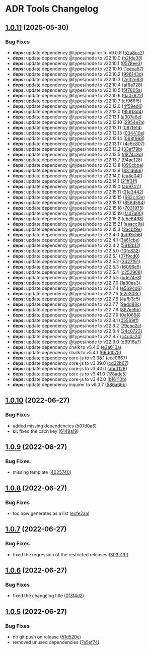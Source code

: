 # ADR Tools Changelog

## [1.0.11](https://github.com/meza/adr-tools/compare/v1.0.10...v1.0.11) (2025-05-30)


### Bug Fixes

* **deps:** update dependency @types/inquirer to v9.0.8 ([52a8cc2](https://github.com/meza/adr-tools/commit/52a8cc25df8c472d40046d793df46f059f8b35a1))
* **deps:** update dependency @types/node to v22.10.0 ([b2fde38](https://github.com/meza/adr-tools/commit/b2fde38c1071967028a3d453a7607947342c4be0))
* **deps:** update dependency @types/node to v22.10.1 ([0578ee3](https://github.com/meza/adr-tools/commit/0578ee392ad19ce580cf6dddf6457141caf7d6b1))
* **deps:** update dependency @types/node to v22.10.10 ([1ceca57](https://github.com/meza/adr-tools/commit/1ceca579cf9fe41425f551cc9959b45b7ab80752))
* **deps:** update dependency @types/node to v22.10.2 ([996143d](https://github.com/meza/adr-tools/commit/996143db50e4b1e91600a4bf40f35708c49c5a22))
* **deps:** update dependency @types/node to v22.10.3 ([2e32e83](https://github.com/meza/adr-tools/commit/2e32e83227890a6d67c7d140930ea930e667d9a1))
* **deps:** update dependency @types/node to v22.10.4 ([af6a728](https://github.com/meza/adr-tools/commit/af6a7286b644c926d5712e393f2b2d91bae47066))
* **deps:** update dependency @types/node to v22.10.5 ([5f7805a](https://github.com/meza/adr-tools/commit/5f7805a826aa89218aa3353502d7dd964d34cc37))
* **deps:** update dependency @types/node to v22.10.6 ([0a07622](https://github.com/meza/adr-tools/commit/0a07622ee374f9dc90de165dfce5beb54c71e0c7))
* **deps:** update dependency @types/node to v22.10.7 ([ef966f5](https://github.com/meza/adr-tools/commit/ef966f5eb70e3beea93ed62289bc7ddfb9cd2f70))
* **deps:** update dependency @types/node to v22.12.0 ([4f59ed6](https://github.com/meza/adr-tools/commit/4f59ed660571267e965c49c39b53176292c96426))
* **deps:** update dependency @types/node to v22.13.0 ([95613d4](https://github.com/meza/adr-tools/commit/95613d45a18692c240e457bb9c44d91cf737fcf3))
* **deps:** update dependency @types/node to v22.13.1 ([a307a6e](https://github.com/meza/adr-tools/commit/a307a6ef9d071a4b56bdad2c2461fcb8f0c3e364))
* **deps:** update dependency @types/node to v22.13.10 ([2954e7a](https://github.com/meza/adr-tools/commit/2954e7a88fe93173f047bcad6109540398cd6565))
* **deps:** update dependency @types/node to v22.13.11 ([087fe1d](https://github.com/meza/adr-tools/commit/087fe1d21c9316249151e86408de125f8c30935f))
* **deps:** update dependency @types/node to v22.13.13 ([034410e](https://github.com/meza/adr-tools/commit/034410e2b8e44cf45a38dc0dc820786b435d1d08))
* **deps:** update dependency @types/node to v22.13.14 ([068f963](https://github.com/meza/adr-tools/commit/068f963d472518d819e2d593234ddb4cdd6b0081))
* **deps:** update dependency @types/node to v22.13.17 ([4c6c807](https://github.com/meza/adr-tools/commit/4c6c80750b35c7db942826af2f7c9faf78870ad6))
* **deps:** update dependency @types/node to v22.13.2 ([33ef79b](https://github.com/meza/adr-tools/commit/33ef79bb95224ef44ecf85fdb0c76a52a1241845))
* **deps:** update dependency @types/node to v22.13.5 ([d874c3d](https://github.com/meza/adr-tools/commit/d874c3d07bfce465d0fac5a2172750a5747c1abf))
* **deps:** update dependency @types/node to v22.13.7 ([94ac128](https://github.com/meza/adr-tools/commit/94ac128d843295a1c606faa22284459bcc35a7ee))
* **deps:** update dependency @types/node to v22.13.8 ([890cbbe](https://github.com/meza/adr-tools/commit/890cbbec2e127ce65e4b9f8de4a6b4737c34f3b1))
* **deps:** update dependency @types/node to v22.13.9 ([831d666](https://github.com/meza/adr-tools/commit/831d6661e73344a39ec6c39a5d37d1f0314f7a39))
* **deps:** update dependency @types/node to v22.14.0 ([ca8c04f](https://github.com/meza/adr-tools/commit/ca8c04f7b85ad5d502a8677679c502ea30089c70))
* **deps:** update dependency @types/node to v22.14.1 ([21ff31f](https://github.com/meza/adr-tools/commit/21ff31fe34a0051bdd02c6a2f1692dfd343aa15d))
* **deps:** update dependency @types/node to v22.15.0 ([ab97411](https://github.com/meza/adr-tools/commit/ab974114f23aa3ad73365c2a64cc51f0c033e1a9))
* **deps:** update dependency @types/node to v22.15.11 ([31e3442](https://github.com/meza/adr-tools/commit/31e3442d753b974d17ccbb004a98a48b999ffe2a))
* **deps:** update dependency @types/node to v22.15.15 ([683c43e](https://github.com/meza/adr-tools/commit/683c43eec2572d7b8204e402bbf94462b4c3bd75))
* **deps:** update dependency @types/node to v22.15.17 ([856d584](https://github.com/meza/adr-tools/commit/856d584335807fceaf64db64860facd779f5c06f))
* **deps:** update dependency @types/node to v22.15.18 ([7031975](https://github.com/meza/adr-tools/commit/70319757781528b2ecb9b0f5baca90705d3e5376))
* **deps:** update dependency @types/node to v22.15.19 ([fad7a00](https://github.com/meza/adr-tools/commit/fad7a00bd5c08c32b8cb0216796b23fe22158479))
* **deps:** update dependency @types/node to v22.15.2 ([e5e6498](https://github.com/meza/adr-tools/commit/e5e64981110628b38332c686c80896ec1aa696b1))
* **deps:** update dependency @types/node to v22.15.21 ([aaacc9a](https://github.com/meza/adr-tools/commit/aaacc9ae1b7a820264b8a3718e3ee014278bb7be))
* **deps:** update dependency @types/node to v22.15.3 ([3acbf9e](https://github.com/meza/adr-tools/commit/3acbf9e1413226f5e0afa16a4b653e6b679be2bc))
* **deps:** update dependency @types/node to v22.4.0 ([bd93cb6](https://github.com/meza/adr-tools/commit/bd93cb6e0fc32760760d5f873f47e472307cc9f1))
* **deps:** update dependency @types/node to v22.4.1 ([3a61cbe](https://github.com/meza/adr-tools/commit/3a61cbea9b86ca6883b8c44e9498d71f636290ee))
* **deps:** update dependency @types/node to v22.4.2 ([5918b12](https://github.com/meza/adr-tools/commit/5918b129761978c94bee761c785e38b668dd8c65))
* **deps:** update dependency @types/node to v22.5.0 ([10fc832](https://github.com/meza/adr-tools/commit/10fc832e188fd98045aa7f69872e9b4de71928f6))
* **deps:** update dependency @types/node to v22.5.1 ([07f9cd0](https://github.com/meza/adr-tools/commit/07f9cd021aac78fab0fa45e4ae238cdf496a9431))
* **deps:** update dependency @types/node to v22.5.2 ([3427f61](https://github.com/meza/adr-tools/commit/3427f61949b8bf4c2884e0bb696a6f4ffaf5c81e))
* **deps:** update dependency @types/node to v22.5.3 ([f6096e5](https://github.com/meza/adr-tools/commit/f6096e556ce0a05ec80101436bfe0d0fd98940e2))
* **deps:** update dependency @types/node to v22.5.4 ([c252908](https://github.com/meza/adr-tools/commit/c25290877bede248f426e6c8fe152823af078f58))
* **deps:** update dependency @types/node to v22.5.5 ([bde74e8](https://github.com/meza/adr-tools/commit/bde74e8bea7c39b9934ae55280c35e8419c0c6a7))
* **deps:** update dependency @types/node to v22.7.0 ([1a80aa3](https://github.com/meza/adr-tools/commit/1a80aa388c19f96ad8c779131439e761938e6eea))
* **deps:** update dependency @types/node to v22.7.4 ([e5694d6](https://github.com/meza/adr-tools/commit/e5694d65951463cf5695f8da0c5542d713d5b4fa))
* **deps:** update dependency @types/node to v22.7.5 ([e2e303c](https://github.com/meza/adr-tools/commit/e2e303c3b5e4e6b7efa54eb0cdbc11bb4250d91b))
* **deps:** update dependency @types/node to v22.7.6 ([4afb3c5](https://github.com/meza/adr-tools/commit/4afb3c5c49401db45f12a40ebe32bea6dd503da2))
* **deps:** update dependency @types/node to v22.7.7 ([9edd88c](https://github.com/meza/adr-tools/commit/9edd88c692b9402d7788eaeed4d727c6f4c799aa))
* **deps:** update dependency @types/node to v22.7.8 ([887ee9b](https://github.com/meza/adr-tools/commit/887ee9b377fedd883815ccf5322c6f6fc6ac7f7b))
* **deps:** update dependency @types/node to v22.7.9 ([0e10658](https://github.com/meza/adr-tools/commit/0e10658f806885f1705d0ee46379fceaeece4f27))
* **deps:** update dependency @types/node to v22.8.1 ([05569ff](https://github.com/meza/adr-tools/commit/05569ffc812d6c184ecf4e0aa5dc5b15ae12a355))
* **deps:** update dependency @types/node to v22.8.2 ([79cbc2c](https://github.com/meza/adr-tools/commit/79cbc2c5e235509327de98b3e853acac12086c20))
* **deps:** update dependency @types/node to v22.8.4 ([24c0723](https://github.com/meza/adr-tools/commit/24c07236c3365a681fecbbb8180b596ead84182a))
* **deps:** update dependency @types/node to v22.8.7 ([c4c4a24](https://github.com/meza/adr-tools/commit/c4c4a24ae19fae595a58bb41b62fc0fcd96c7b55))
* **deps:** update dependency @types/node to v22.9.0 ([d6916a7](https://github.com/meza/adr-tools/commit/d6916a797af0a0ebdd1ae04777e75e240ac33fc7))
* **deps:** update dependency chalk to v5.4.0 ([e3a610a](https://github.com/meza/adr-tools/commit/e3a610a298cd2a194b15fe2794d47df30934009a))
* **deps:** update dependency chalk to v5.4.1 ([66dd075](https://github.com/meza/adr-tools/commit/66dd07599778fef01c047bc48f50a2c559dc39af))
* **deps:** update dependency core-js to v3.38.1 ([ecc0667](https://github.com/meza/adr-tools/commit/ecc0667c5753275329065911c91f4b7b887f54e7))
* **deps:** update dependency core-js to v3.39.0 ([cd22b67](https://github.com/meza/adr-tools/commit/cd22b67384275a04f139d99b7717413c2eff3656))
* **deps:** update dependency core-js to v3.40.0 ([abdf128](https://github.com/meza/adr-tools/commit/abdf1282e590428a248ac30c854f98637745f74b))
* **deps:** update dependency core-js to v3.41.0 ([178ade5](https://github.com/meza/adr-tools/commit/178ade5f55a3224584a245824d1fe0d3c3c584b9))
* **deps:** update dependency core-js to v3.42.0 ([b16110b](https://github.com/meza/adr-tools/commit/b16110bb4f77af9c2005bc18cdde78928501de1d))
* **deps:** update dependency inquirer to v9.3.7 ([586a66b](https://github.com/meza/adr-tools/commit/586a66b26f1e9dab3df32e040f3710c1d1ffc55b))

## [1.0.10](https://github.com/meza/adr-tools/compare/v1.0.9...v1.0.10) (2022-06-27)


### Bug Fixes

* added missing dependencies ([b07d0a6](https://github.com/meza/adr-tools/commit/b07d0a60bb563e81e74530d90aa421cbf985edf8))
* **ci:** fixed the cach key ([6149a19](https://github.com/meza/adr-tools/commit/6149a19aa0708170bb249466686e219b0dc0fe91))

## [1.0.9](https://github.com/meza/adr-tools/compare/v1.0.8...v1.0.9) (2022-06-27)


### Bug Fixes

* missing template ([4025740](https://github.com/meza/adr-tools/commit/40257404926e17a6c43f10d51c9809ce68e1400a))

## [1.0.8](https://github.com/meza/adr-tools/compare/v1.0.7...v1.0.8) (2022-06-27)


### Bug Fixes

* toc now generates as a list ([ecfe2aa](https://github.com/meza/adr-tools/commit/ecfe2aaf9b4431672860411b0d6fbd7ec0141beb))

## [1.0.7](https://github.com/meza/adr-tools/compare/v1.0.6...v1.0.7) (2022-06-27)


### Bug Fixes

* fixed the regression of the restricted releases ([303c19f](https://github.com/meza/adr-tools/commit/303c19fd40a31dd586feb01fd0c8209c92423898))

## [1.0.6](https://github.com/meza/adr-tools/compare/v1.0.5...v1.0.6) (2022-06-27)


### Bug Fixes

* fixed the changelog title ([0f3f4d2](https://github.com/meza/adr-tools/commit/0f3f4d2b75ef6b93ce6e55c9527318e11867e28b))

## [1.0.5](https://github.com/meza/adr-tools/compare/v1.0.4...v1.0.5) (2022-06-27)


### Bug Fixes

* no git push on release ([51d520e](https://github.com/meza/adr-tools/commit/51d520ee07f3c638ac59dae35c74e47b397db6b7))
* removed unused dependencies ([7a5af74](https://github.com/meza/adr-tools/commit/7a5af74a9f592212f5272644bde713dc9bfa40b1))
